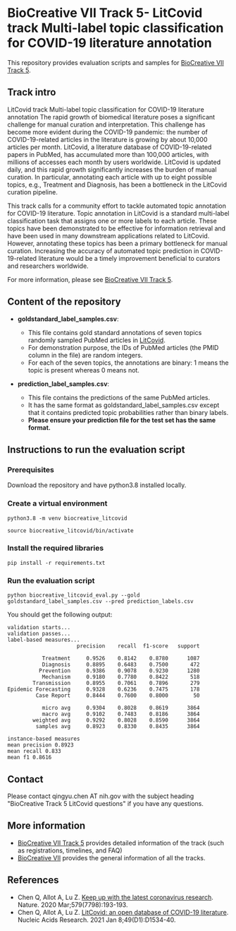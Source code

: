 # BioCreative VII Track 5- LitCovid track Multi-label topic classification for COVID-19 literature annotation
This repository provides evaluation scripts and samples for [BioCreative VII Track 5](https://biocreative.bioinformatics.udel.edu/tasks/biocreative-vii/track-5/). 

## Track intro
LitCovid track Multi-label topic classification for COVID-19 literature annotation
The rapid growth of biomedical literature poses a significant challenge for manual curation and interpretation. This challenge has become more evident during the COVID-19 pandemic: the number of COVID-19-related articles in the literature is growing by about 10,000 articles per month. LitCovid, a literature database of COVID-19-related papers in PubMed, has accumulated more than 100,000 articles, with millions of accesses each month by users worldwide. LitCovid is updated daily, and this rapid growth significantly increases the burden of manual curation. In particular, annotating each article with up to eight possible topics, e.g., Treatment and Diagnosis, has been a bottleneck in the LitCovid curation pipeline.

This track calls for a community effort to tackle automated topic annotation for COVID-19 literature. Topic annotation in LitCovid is a standard multi-label classification task that assigns one or more labels to each article. These topics have been demonstrated to be effective for information retrieval and have been used in many downstream applications related to LitCovid. However, annotating these topics has been a primary bottleneck for manual curation. Increasing the accuracy of automated topic prediction in COVID-19-related literature would be a timely improvement beneficial to curators and researchers worldwide.

For more information, please see [BioCreative VII Track 5](https://biocreative.bioinformatics.udel.edu/tasks/biocreative-vii/track-5/).

## Content of the repository
- **goldstandard_label_samples.csv**: 

  - This file contains gold standard annotations of seven topics randomly sampled PubMed articles in [LitCovid](https://www.ncbi.nlm.nih.gov/research/coronavirus/).
  - For demonstration purpose, the IDs of PubMed articles (the PMID column in the file) are random integers.
  - For each of the seven topics, the annotations are binary: 1 means the topic is present whereas 0 means not.
  
- **prediction_label_samples.csv**:

  - This file contains the predictions of the same PubMed articles.
  - It has the same format as goldstandard_label_samples.csv except that it contains predicted topic probabilities rather than binary labels.
  - **Please ensure your prediction file for the test set has the same format.**

## Instructions to run the evaluation script
### Prerequisites
Download the repository and have python3.8 installed locally.

### Create a virtual environment
```
python3.8 -m venv biocreative_litcovid

source biocreative_litcovid/bin/activate 
```
### Install the required libraries
```
pip install -r requirements.txt
```
### Run the evaluation script
```
python biocreative_litcovid_eval.py --gold goldstandard_label_samples.csv --pred prediction_labels.csv
```

You should get the following output:

```
validation starts...
validation passes...
label-based measures...
                      precision    recall  f1-score   support

           Treatment     0.9526    0.8142    0.8780      1087
           Diagnosis     0.8895    0.6483    0.7500       472
          Prevention     0.9386    0.9078    0.9230      1280
           Mechanism     0.9180    0.7780    0.8422       518
        Transmission     0.8955    0.7061    0.7896       279
Epidemic Forecasting     0.9328    0.6236    0.7475       178
         Case Report     0.8444    0.7600    0.8000        50

           micro avg     0.9304    0.8028    0.8619      3864
           macro avg     0.9102    0.7483    0.8186      3864
        weighted avg     0.9292    0.8028    0.8590      3864
         samples avg     0.8923    0.8330    0.8435      3864

instance-based measures
mean precision 0.8923
mean recall 0.833
mean f1 0.8616
```
## Contact
Please contact qingyu.chen AT nih.gov with the subject heading "BioCreative Track 5 LitCovid questions" if you have any questions.

## More information
- [BioCreative VII Track 5](https://biocreative.bioinformatics.udel.edu/tasks/biocreative-vii/track-5/) provides detailed information of the track (such as registrations, timelines, and FAQ)
- [BioCreative VII](https://biocreative.bioinformatics.udel.edu/tasks/biocreative-vii/) provides the general information of all the tracks.

## References
- Chen Q, Allot A, Lu Z. [Keep up with the latest coronavirus research](https://www.nature.com/articles/d41586-020-00694-1). Nature. 2020 Mar;579(7798):193-193.
- Chen Q, Allot A, Lu Z. [LitCovid: an open database of COVID-19 literature](https://academic.oup.com/nar/advance-article/doi/10.1093/nar/gkaa952/5964074). Nucleic Acids Research. 2021 Jan 8;49(D1):D1534-40.
